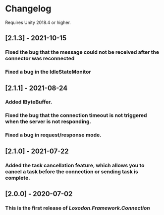 # Changelog

Requires Unity 2018.4 or higher.
## [2.1.3] - 2021-10-15
### Fixed the bug that the message could not be received after the connector was reconnected
### Fixed a bug in the IdleStateMonitor

## [2.1.1] - 2021-08-24
### Added IByteBuffer.
### Fixed the bug that the connection timeout is not triggered when the server is not responding.
### Fixed a bug in request/response mode.

## [2.1.0] - 2021-07-22
### Added the task cancellation feature, which allows you to cancel a task before the connection or sending task is complete.

## [2.0.0] - 2020-07-02
### This is the first release of *Loxodon.Framework.Connection*


